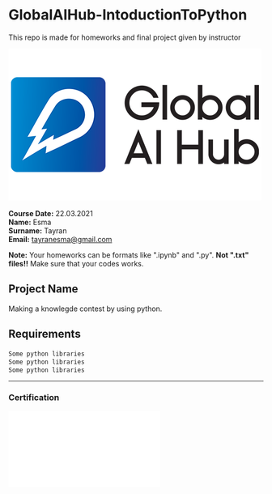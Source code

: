 # GlobalAIHub-IntoductionToPython
This repo is made for homeworks and final project given by instructor

![](img/newlogo.png)

**Course Date:** 22.03.2021  
**Name:** Esma  
**Surname:** Tayran  
**Email:** tayranesma@gmail.com  

**Note:** Your homeworks can be formats like ".ipynb" and ".py". **Not ".txt" files!!** Make sure that your codes works.  

## Project Name
Making a knowlegde contest by using python.

## Requirements
```
Some python libraries
Some python libraries
Some python libraries
```
---

### Certification
![](img/certificate.pdf)

